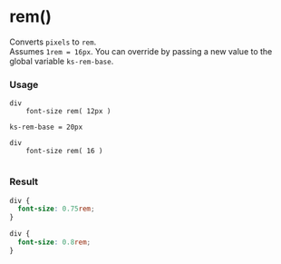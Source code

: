 # rem()

Converts `pixels` to `rem`.  
Assumes `1rem = 16px`. You can override by passing a new value to the global variable `ks-rem-base`.

### Usage

```stylus
div
    font-size rem( 12px )

ks-rem-base = 20px

div
    font-size rem( 16 )
        
```

### Result

```css
div {
  font-size: 0.75rem;
}

div {
  font-size: 0.8rem;
}
```
